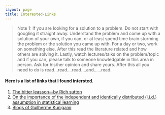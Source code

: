 ```yaml
---
layout: page
title: Interested-Links
---
```


> Note 1: If you are looking for a solution to a problem. Do not start with googling it straight away. Understand the problem and come up with a solution of your own, if you can, or at least spend time brain storming the problem or the solution you came up with. For a day or two, work on something else. After this read the literature related and how others are solving it. Lastly, watch lectures/talks on the problem/topic and if you can, please talk to someone knowledgable in this area in person. Ask for his/her opinion and share yours. After this all you need to do is read...read....read....and......read.

#### Here is a list of links that I found intersted. 
 
1. [The bitter leasson--by Rich sutton](http://www.incompleteideas.net/IncIdeas/BitterLesson.html)
2. [On the importance of the independent and identically distributed (i.i.d.) assumption in statistical learning](https://stats.stackexchange.com/questions/213464/on-the-importance-of-the-i-i-d-assumption-in-statistical-learning)
3. [Blogs of Guilherme Kunigami](https://www.kuniga.me)

